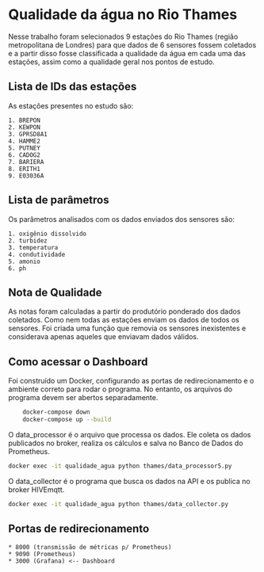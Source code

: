 # Qualidade da água no Rio Thames

Nesse trabalho foram selecionados 9 estações do Rio Thames (região metropolitana de Londres) para que dados de 6 sensores fossem coletados e a partir disso fosse classificada a qualidade da água em cada uma das estações, assim como a qualidade geral nos pontos de estudo.


## Lista de IDs das estações
As estações presentes no estudo são:

    1. BREPON
    2. KEWPON
    3. GPRSD8A1
    4. HAMME2
    5. PUTNEY
    6. CADOG2
    7. BARIERA
    8. ERITH1
    9. E03036A

## Lista de parâmetros
Os parâmetros analisados com os dados enviados dos sensores são:

    1. oxigênio dissolvido
    2. turbidez
    3. temperatura
    4. condutividade
    5. amonio
    6. ph                        

## Nota de Qualidade
As notas foram calculadas a partir do produtório ponderado dos dados coletados. Como nem todas as estações enviam os dados de todos os sensores. Foi criada uma função que removia os sensores inexistentes e considerava apenas aqueles que enviavam dados válidos.


## Como acessar o Dashboard
Foi construído um Docker, configurando as portas de redirecionamento e o ambiente correto para rodar o programa. No entanto, os arquivos do programa devem ser abertos separadamente.

```bash
    docker-compose down
    docker-compose up --build
```

O data_processor é o arquivo que processa os dados. Ele coleta os dados publicados no broker, realiza os cálculos e salva no Banco de Dados do Prometheus. 

```bash
docker exec -it qualidade_agua python thames/data_processor5.py
```

O data_collector é o programa que busca os dados na API e os publica no broker HIVEmqtt. 

```bash
docker exec -it qualidade_agua python thames/data_collector.py
```

## Portas de redirecionamento
    * 8000 (transmissão de métricas p/ Prometheus)
    * 9090 (Prometheus)
    * 3000 (Grafana) <-- Dashboard